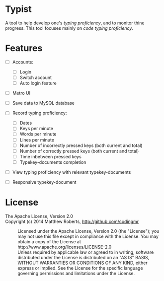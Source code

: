 Typist
===
A tool to help develop one's _typing proficiency_, and to monitor thine progress. This tool focuses mainly on _code typing proficiency_.


Features
===
  - [ ] Accounts:
    - [ ] Login
    - [ ] Switch account
    - [ ] Auto login feature
  - [ ] Metro UI
  - [ ] Save data to MySQL database
  - [ ] Record typing proficiency:
    - [ ] Dates
    - [ ] Keys per minute
    - [ ] Words per minute
    - [ ] Lines per minute
    - [ ] Number of incorrectly pressed keys (both current and total)
    - [ ] Number of correctly pressed keys (both current and total)
    - [ ] Time inbetween pressed keys
    - [ ] Typekey-documents completion
  - [ ] View typing proficiency with relevant typekey-documents
  - [ ] Responsive typekey-document


License
===
The Apache License, Version 2.0   
Copyright (c) 2014 Matthew Roberts, http://github.com/codingmr    
<dd>Licensed under the Apache License, Version 2.0 (the "License"); you may not use this file except in compliance with the License. You may obtain a copy of the License at    
<dd>http://www.apache.org/licenses/LICENSE-2.0    
<dd>Unless required by applicable law or agreed to in writing, software
distributed under the License is distributed on an "AS IS" BASIS,
WITHOUT WARRANTIES OR CONDITIONS OF ANY KIND, either express or implied.
See the License for the specific language governing permissions and
limitations under the License.
